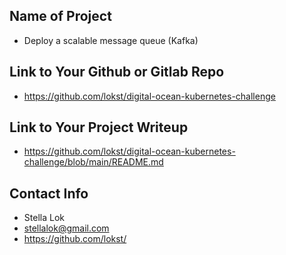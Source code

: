 ## Name of Project 
* Deploy a scalable message queue (Kafka)
 
## Link to Your Github or Gitlab Repo
* https://github.com/lokst/digital-ocean-kubernetes-challenge

## Link to Your Project Writeup
* https://github.com/lokst/digital-ocean-kubernetes-challenge/blob/main/README.md

## Contact Info
* Stella Lok
* stellalok@gmail.com
* https://github.com/lokst/
